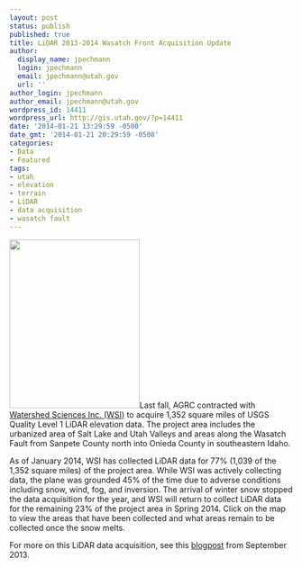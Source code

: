 ```yaml
---
layout: post
status: publish
published: true
title: LiDAR 2013-2014 Wasatch Front Acquisition Update
author:
  display_name: jpechmann
  login: jpechmann
  email: jpechmann@utah.gov
  url: ''
author_login: jpechmann
author_email: jpechmann@utah.gov
wordpress_id: 14411
wordpress_url: http://gis.utah.gov/?p=14411
date: '2014-01-21 13:29:59 -0500'
date_gmt: '2014-01-21 20:29:59 -0500'
categories:
- Data
- Featured
tags:
- utah
- elevation
- terrain
- LiDAR
- data acquisition
- wasatch fault
---
```

<p><a href="http://gis.utah.gov/wp-content/uploads/Status-Graphic-v1.png"><img src="http://gis.utah.gov/wp-content/uploads/Status-Graphic-v1-231x300.png" alt="" title="Status Graphic v1" width="231" height="300" class="alignright size-medium wp-image-14412" /></a>Last fall, AGRC contracted with <a href="http://www.watershedsciences.com/">Watershed Sciences Inc. (WSI)</a> to acquire 1,352 square miles of USGS Quality Level 1 LiDAR elevation data. The project area includes the urbanized area of Salt Lake and Utah Valleys and areas along the Wasatch Fault from Sanpete County north into Onieda County in southeastern Idaho.</p>
<p>As of January 2014, WSI has collected LiDAR data for 77% (1,039 of the 1,352 square miles) of the project area. While WSI was actively collecting data, the plane was grounded 45% of the time due to adverse conditions including snow, wind, fog, and inversion. The arrival of winter snow stopped the data acquisition for the year, and WSI will return to collect LiDAR data for the remaining 23% of the project area in Spring 2014. Click on the map to view the areas that have been collected and what areas remain to be collected once the snow melts.</p>
<p>For more on this LiDAR data acquisition, see this <a href="http://gis.utah.gov/2013-wasatch-front-lidar-collection/">blogpost</a> from September 2013.</p>

